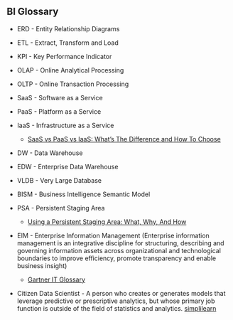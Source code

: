## BI Glossary

* ERD   - Entity Relationship Diagrams
* ETL   - Extract, Transform and Load
* KPI   - Key Performance Indicator
* OLAP  - Online Analytical Processing
* OLTP  - Online Transaction Processing
* SaaS  - Software as a Service
* PaaS  - Platform as a Service
* IaaS  - Infrastructure as a Service
  * [SaaS vs PaaS vs IaaS: What’s The Difference and How To Choose](https://www.bmc.com/blogs/saas-vs-paas-vs-iaas-whats-the-difference-and-how-to-choose/)
* DW    - Data Warehouse
* EDW   - Enterprise Data Warehouse
* VLDB  - Very Large Database
* BISM  - Business Intelligence Semantic Model
* PSA   - Persistent Staging Area 
  * [Using a Persistent Staging Area: What, Why, And How](https://www.hansmichiels.com/2017/02/18/using-a-persistent-staging-area-what-why-and-how/)
* EIM   - Enterprise Information Management (Enterprise information management is an integrative discipline for structuring, describing and governing information assets across organizational and technological boundaries to improve efficiency, promote transparency and enable business insight)
  * [Gartner IT Glossary](https://www.gartner.com/it-glossary/enterprise-information-management-eim)

* Citizen Data Scientist - A person who creates or generates models that leverage predictive or prescriptive analytics, but whose primary job function is outside of the field of statistics and analytics. [simplilearn](https://www.simplilearn.com/citizen-data-scientists-article)

